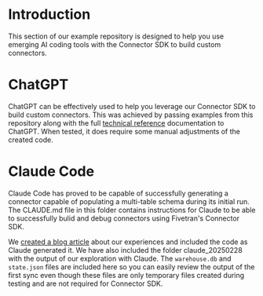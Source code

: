 # Introduction
This section of our example repository is designed to help you use emerging AI coding tools with the Connector SDK to build custom connectors.


# ChatGPT
ChatGPT can be effectively used to help you leverage our Connector SDK to build custom connectors. This was achieved by passing examples from this repository along with the full [technical reference](https://fivetran.com/docs/connector-sdk/technical-reference) documentation to ChatGPT. When tested, it does require some manual adjustments of the created code.

# Claude Code

Claude Code has proved to be capable of successfully generating a connector capable of populating a multi-table schema during its initial run. The CLAUDE.md file in this folder contains instructions for Claude to be able to successfully bulid and debug connectors using Fivetran's Connector SDK. 

We [created a blog article](https://www.fivetran.com/blog/building-a-fivetran-connector-in-1-hour-with-anthropics-claude-ai) about our experiences and included the code as Claude generated it. We have also included the folder claude_20250228 with the output of our exploration with Claude. The `warehouse.db` and `state.json` files  are included here so you can easily review the output of the first sync even though these files are only temporary files created during testing and are not required for Connector SDK.
